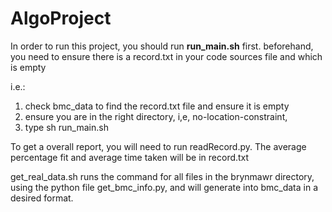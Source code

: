 # AlgoProject
In order to run this project, you should run **run_main.sh** first. 
beforehand, you need to ensure there is a record.txt in your code sources file and which is empty

i.e.: 
1. check bmc_data to find the record.txt file and ensure it is empty
2. ensure you are in the right directory, i,e, no-location-constraint, 
3. type sh run_main.sh

To get a overall report, you will need to run readRecord.py. 
The average percentage fit and average time taken will be in record.txt

get_real_data.sh runs the command for all files in the brynmawr directory, using the python file get_bmc_info.py, and will generate into bmc_data in a desired format.